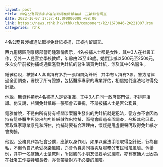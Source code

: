 ```yaml
---
layout: post
title: 四名公務員涉多次違法取得免針紙被捕　正被扣留調查
date: 2022-10-07 17:07:41.000000000 +08:00
link: https://news.rthk.hk/rthk/ch/component/k2/1670046-20221007.htm
categories: rthk
---
```


4名公務員涉嫌違法取得免針紙被捕，正被拘留調查。

西九龍總區刑事總部警司鍾雅倫表示，4名被捕人士都是女性，其中3人在社署工作，另外一人是官立學校教師，年齡由25至48歲。她們涉嫌以500元至2500元，多次向早前被拘捕或通緝濫發免針紙的醫生購買免針紙，涉及其中6名醫生。

鍾雅倫說，被捕4人各自持有多於一張相關免針紙，其中有人持有3張。警方是經過全面調查，審視了所有證據，包括醫療專家的專業評估，相信她們違法地取得免針紙。

他說，無資料顯示4名被捕人是否相識，其中3人在同一政府部門做，不排除相識。他又說，相關免針紙每一張都會去審視，不論被捕人士是否公務員。

鍾雅倫說，不是由所有持有相關涉案醫生發出的免針紙就是犯法，警方亦不會因為持有這些醫生所發出的免針紙就作出拘捕，而是會經過全面調查，分析其他因素，索取專家專業意見和評估，拘捕時要有合理理由，懷疑是用虛假聲明取得免針紙才會拘捕。

他說，公務員作為社會公僕，應該以身作則，如果以違法手段取得免針紙，行為自私，不但令自己承受感染風險，亦會令身邊同事與及服務的市民增加風險。他舉例，其中一名被捕人士是教師，所接觸的小朋友便要承受風險，亦有被捕人士因為在社署工作要接觸長者，亦會帶給對方不必要的風險。
